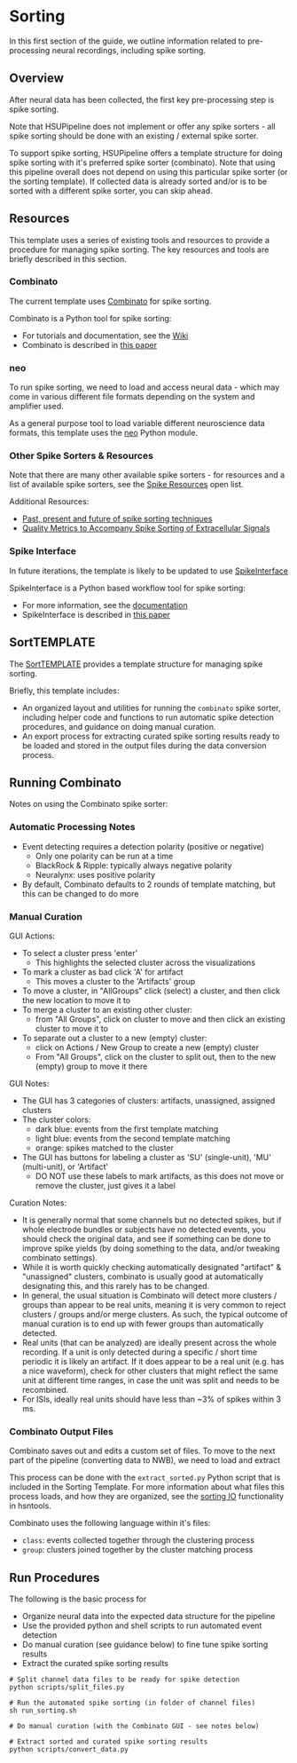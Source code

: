 # Sorting

In this first section of the guide, we outline information related to
pre-processing neural recordings, including spike sorting.

## Overview

After neural data has been collected, the first key pre-processing step is spike sorting.

Note that HSUPipeline does not implement or offer any spike sorters -
all spike sorting should be done with an existing / external spike sorter.

To support spike sorting, HSUPipeline offers a template structure for
doing spike sorting with it's preferred spike sorter (combinato).
Note that using this pipeline overall does not depend on using this particular
spike sorter (or the sorting template). If collected data is already sorted
and/or is to be sorted with a different spike sorter, you can skip ahead.

## Resources

This template uses a series of existing tools and resources to provide a procedure for managing
spike sorting. The key resources and tools are briefly described in this section.

### Combinato

The current template uses [Combinato](https://github.com/jniediek/combinato/)
for spike sorting.

Combinato is a Python tool for spike sorting:
- For tutorials and documentation, see the
[Wiki](https://github.com/jniediek/combinato/wiki/)
- Combinato is described in
[this paper](https://journals.plos.org/plosone/article?id=10.1371/journal.pone.0166598)

### neo

To run spike sorting, we need to load and access neural data - which may come in various
different file formats depending on the system and amplifier used.

As a general purpose tool to load variable different neuroscience data formats,
this template uses the [neo](https://github.com/NeuralEnsemble/python-neo)
Python module.

### Other Spike Sorters & Resources

Note that there are many other available spike sorters -
for resources and a list of available spike sorters, see the
[Spike Resources](https://github.com/openlists/SpikeResources#spike-sorting) open list.

Additional Resources:
- [Past, present and future of spike sorting techniques](https://www.sciencedirect.com/science/article/pii/S0361923015000684)
- [Quality Metrics to Accompany Spike Sorting of Extracellular Signals](https://www.jneurosci.org/content/31/24/8699.short)

### Spike Interface

In future iterations, the template is likely to be updated to use
[SpikeInterface](https://github.com/SpikeInterface/spikeinterface)

SpikeInterface is a Python based workflow tool for spike sorting:
- For more information, see the
[documentation](https://spikeinterface.readthedocs.io/en/latest/)
- SpikeInterface is described in
[this paper](https://elifesciences.org/articles/61834)

## SortTEMPLATE

The [SortTEMPLATE](https://github.com/HSUPipeline/SortTEMPLATE) provides a
template structure for managing spike sorting.

Briefly, this template includes:
- An organized layout and utilities for running the `combinato` spike sorter, including helper code and functions to run automatic spike detection procedures, and guidance on doing manual curation.
- An export process for extracting curated spike sorting results ready to be loaded and stored in the output files during the data conversion process.

## Running Combinato

Notes on using the Combinato spike sorter:

### Automatic Processing Notes

- Event detecting requires a detection polarity (positive or negative)
    - Only one polarity can be run at a time
    - BlackRock & Ripple: typically always negative polarity
    - Neuralynx: uses positive polarity
- By default, Combinato defaults to 2 rounds of template matching, but this can be changed to do more

### Manual Curation

GUI Actions:
- To select a cluster press 'enter'
  - This highlights the selected cluster across the visualizations
- To mark a cluster as bad click 'A' for artifact
  - This moves a cluster to the 'Artifacts' group
- To move a cluster, in "AllGroups" click (select) a cluster, and then click the new location to move it to
- To merge a cluster to an existing other cluster:
    - from "All Groups", click on cluster to move and then click an existing cluster to move it to
- To separate out a cluster to a new (empty) cluster:
    - click on Actions / New Group to create a new (empty) cluster
    - From "All Groups", click on the cluster to split out, then to the new (empty) group to move it there

GUI Notes:
- The GUI has 3 categories of clusters: artifacts, unassigned, assigned clusters
- The cluster colors:
    - dark blue: events from the first template matching
    - light blue: events from the second template matching
    - orange: spikes matched to the cluster
- The GUI has buttons for labeling a cluster as 'SU' (single-unit), 'MU' (multi-unit), or 'Artifact'
    - DO NOT use these labels to mark artifacts, as this does not move or remove the cluster, just gives it a label

Curation Notes:
- It is generally normal that some channels but no detected spikes, but if whole electrode bundles or subjects have no detected events, you should check the original data, and see if something can be done to improve spike yields (by doing something to the data, and/or tweaking combinato settings).
- While it is worth quickly checking automatically designated "artifact" & "unassigned" clusters, combinato is usually good at automatically designating this, and this rarely has to be changed.
- In general, the usual situation is Combinato will detect more clusters / groups than appear to be real units, meaning it is very common to reject clusters / groups and/or merge clusters. As such, the typical outcome of manual curation is to end up with fewer groups than automatically detected.
- Real units (that can be analyzed) are ideally present across the whole recording. If a unit is only detected during a specific / short time periodic it is likely an artifact. If it does appear to be a real unit (e.g. has a nice waveform), check for other clusters that might reflect the same unit at different time ranges, in case the unit was split and needs to be recombined.
- For ISIs, ideally real units should have less than \~3% of spikes within 3 ms.

### Combinato Output Files

Combinato saves out and edits a custom set of files.
To move to the next part of the pipeline (converting data to NWB), we need to load
and extract

This process can be done with the `extract_sorted.py` Python script that is included in the Sorting
Template. For more information about what files this process loads, and how they are organized, see the
[sorting IO](https://github.com/HSUPipeline/hsntools/blob/main/hsntools/sorting/io.py) functionality in hsntools.

Combinato uses the following language within it's files:
- `class`: events collected together through the clustering process
- `group`: clusters joined together by the cluster matching process

## Run Procedures

The following is the basic process for
- Organize neural data into the expected data structure for the pipeline
- Use the provided python and shell scripts to run automated event detection
- Do manual curation (see guidance below) to fine tune spike sorting results
- Extract the curated spike sorting results

```
# Split channel data files to be ready for spike detection
python scripts/split_files.py

# Run the automated spike sorting (in folder of channel files)
sh run_sorting.sh

# Do manual curation (with the Combinato GUI - see notes below)

# Extract sorted and curated spike sorting results
python scripts/convert_data.py
```